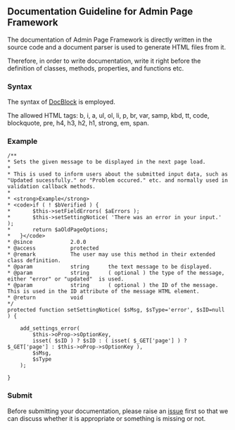 ## Documentation Guideline for Admin Page Framework ##
The documentation of Admin Page Framework is directly written in the source code and a document parser is used to generate HTML files from it.

Therefore, in order to write documentation, write it right before the definition of classes, methods, properties, and functions etc.

### Syntax ###

The syntax of [DocBlock](http://en.wikipedia.org/wiki/PHPDoc) is employed.

The allowed HTML tags: b, i, a, ul, ol, li, p, br, var, samp, kbd, tt, code, blockquote, pre, h4, h3, h2, h1, strong, em, span.

### Example ###
	/**
	* Sets the given message to be displayed in the next page load. 
	* 
	* This is used to inform users about the submitted input data, such as "Updated sucessfully." or "Problem occured." etc. and normally used in validation callback methods.
	* 
	* <strong>Example</strong>
	* <code>if ( ! $bVerified ) {
	*		$this->setFieldErrors( $aErrors );		
	*		$this->setSettingNotice( 'There was an error in your input.' );
	*		return $aOldPageOptions;
	*	}</code>
	* @since			2.0.0
	* @access 			protected
	* @remark			The user may use this method in their extended class definition.
	* @param			string		the text message to be displayed.
	* @param			string		( optional ) the type of the message, either "error" or "updated"  is used.
	* @param			string		( optional ) the ID of the message. This is used in the ID attribute of the message HTML element.
	* @return			void
	*/		
	protected function setSettingNotice( $sMsg, $sType='error', $sID=null ) {
		
		add_settings_error( 
			$this->oProp->sOptionKey, 
			isset( $sID ) ? $sID : ( isset( $_GET['page'] ) ? $_GET['page'] : $this->oProp->sOptionKey ),
			$sMsg,
			$sType
		);
					
	}

### Submit ###
Before submitting your documentation, please raise an [issue](https://github.com/michaeluno/admin-page-framework/issues?direction=desc&labels=Documentation&page=1&sort=created&state=open) first so that we can discuss whether it is appropriate or something is missing or not. 